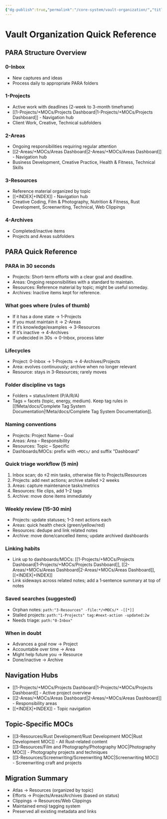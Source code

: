 ```yaml
---
{"dg-publish":true,"permalink":"/core-system/vault-organization/","title":"Vault Organization Quick Reference","tags":["meta","📍_MOC","🌲_Evergreen","🎯_Personal"],"updated":"2025-10-20T07:59:50.722-07:00"}
---
```



# Vault Organization Quick Reference

## PARA Structure Overview

### 0-Inbox
- New captures and ideas
- Process daily to appropriate PARA folders

### 1-Projects
- Active work with deadlines (2-week to 3-month timeframe)
- [[1-Projects/+MOCs/Projects Dashboard\|1-Projects/+MOCs/Projects Dashboard]] - Navigation hub
- Client Work, Creative, Technical subfolders

### 2-Areas
- Ongoing responsibilities requiring regular attention
- [[2-Areas/+MOCs/Areas Dashboard\|2-Areas/+MOCs/Areas Dashboard]] - Navigation hub
- Business Development, Creative Practice, Health & Fitness, Technical Skills

### 3-Resources
- Reference material organized by topic
- [[+INDEX\|+INDEX]] - Navigation hub
- Creative Coding, Film & Photography, Nutrition & Fitness, Rust Development, Screenwriting, Technical, Web Clippings

### 4-Archives
- Completed/inactive items
- Projects and Areas subfolders

## PARA Quick Reference

### PARA in 30 seconds
- Projects: Short-term efforts with a clear goal and deadline.
- Areas: Ongoing responsibilities with a standard to maintain.
- Resources: Reference material by topic; might be useful someday.
- Archives: Inactive items kept for reference.

### What goes where (rules of thumb)
- If it has a done state → 1-Projects
- If you must maintain it → 2-Areas
- If it’s knowledge/examples → 3-Resources
- If it’s inactive → 4-Archives
- If undecided in 30s → 0-Inbox, process later

### Lifecycles
- Project: 0-Inbox → 1-Projects → 4-Archives/Projects
- Area: evolves continuously; archive when no longer relevant
- Resource: stays in 3-Resources; rarely moves

### Folder discipline vs tags
- Folders = status/intent (P/A/R/A)
- Tags = facets (topic, energy, medium). Keep tag rules in [[!Meta/docs/Complete Tag System Documentation\|!Meta/docs/Complete Tag System Documentation]].

### Naming conventions
- Projects: Project Name – Goal
- Areas: Area – Responsibility
- Resources: Topic – Specific
- Dashboards/MOCs: prefix with `+MOCs/` and suffix "Dashboard"

### Quick triage workflow (5 min)
1) Inbox scan; do ≤2 min tasks, otherwise file to Projects/Resources
2) Projects: add next actions; archive stalled >2 weeks
3) Areas: capture maintenance tasks/metrics
4) Resources: file clips, add 1–2 tags
5) Archive: move done items immediately

### Weekly review (15–30 min)
- Projects: update statuses; 1–3 next actions each
- Areas: quick health check (green/yellow/red)
- Resources: dedupe and link related notes
- Archive: move done/cancelled items; update archived dashboards

### Linking habits
- Link up to dashboards/MOCs: [[1-Projects/+MOCs/Projects Dashboard\|1-Projects/+MOCs/Projects Dashboard]], [[2-Areas/+MOCs/Areas Dashboard\|2-Areas/+MOCs/Areas Dashboard]], [[+INDEX\|+INDEX]]
- Link sideways across related notes; add a 1‑sentence summary at top of notes

### Saved searches (suggested)
- Orphan notes: `path:"3-Resources" -file:*/+MOCs/* -[[*]]`
- Stalled projects: `path:"1-Projects" tag:#next-action -updated:2w`
- Needs triage: `path:"0-Inbox"`

### When in doubt
- Advances a goal now → Project
- Accountable over time → Area
- Might help future you → Resource
- Done/inactive → Archive

## Navigation Hubs
- [[1-Projects/+MOCs/Projects Dashboard\|1-Projects/+MOCs/Projects Dashboard]] - Active project overview
- [[2-Areas/+MOCs/Areas Dashboard\|2-Areas/+MOCs/Areas Dashboard]] - Responsibility areas
- [[+INDEX\|+INDEX]] - Topic navigation

## Topic-Specific MOCs
- [[3-Resources/Rust Development/Rust Development MOC\|Rust Development MOC]] - All Rust-related content
- [[3-Resources/Film and Photography/Photography MOC\|Photography MOC]] - Photography projects and techniques
- [[3-Resources/Screenwriting/Screenwriting MOC\|Screenwriting MOC]] - Screenwriting craft and projects

## Migration Summary
- Atlas → Resources (organized by topic)
- Efforts → Projects/Areas/Archives (based on status)
- Clippings → Resources/Web Clippings
- Maintained emoji tagging system
- Preserved all existing metadata and links
